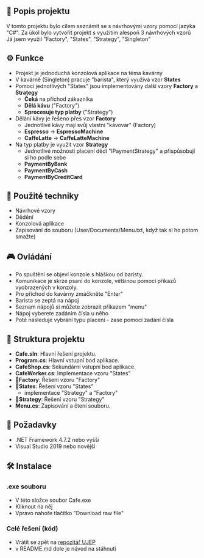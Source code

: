 
## 📜 Popis projektu

V tomto projektu bylo cílem seznámit se s návrhovými vzory pomocí jazyka "C#".
Za úkol bylo vytvořit projekt s využitím alespoň 3 návrhových vzorů
Já jsem využil "Factory", "States", "Strategy", "Singleton"

## ⚙️ Funkce

- Projekt je jednoduchá konzolová aplikace na téma kavárny
- V kavárně (Singleton) pracuje "barista", který využívá vzor **States**
- Pomocí jednotlivých "States" jsou implementovány další vzory **Factory** a **Strategy**
  - **Čeká** na příchod zákazníka
  - **Dělá kávu** ("Factory")
  - **Sprocesuje typ platby** ("Strategy")
- Dělání kávy je řešeno přes vzor **Factory**
  - Jednotlivé kávy mají svůj vlastní "kávovar" (Factory)
  - **Espresso** -> **EspressoMachine**
  - **CaffeLatte** -> **CaffeLatteMachine**
- Na typ platby je využit vzor **Strategy**
  - Jednotlivé možnosti placení dědí "IPaymentStrategy" a přispůsobují si ho podle sebe
  - **PaymentByBank**
  - **PaymentByCash**
  - **PaymentByCreditCard**
  
## 🧠 Použité techniky

- Návrhové vzory
- Dědění
- Konzolová aplikace
- Zapisování do souboru (User/Documents/Menu.txt, když tak si ho potom smažte)

## 🎮 Ovládání
- Po spuštění se objeví konzole s hláškou od baristy.
- Komunikace je skrze psaní do konzole, většinou pomocí příkazů vyobrazených v konzoly.
- Pro příchod do kavárny zmáčkněte "Enter"
- Barista se zeptá na nápoj
- Seznam nápojů si můžete zobrazit příkazem "menu"
- Nápoj vyberete zadáním čísla u něho
- Poté následuje vybrání typu placení - zase pomocí zadání čísla

## 📂 Struktura projektu

- **Cafe.sln**: Hlavní řešení projektu.
- **Program.cs**: Hlavní vstupní bod aplikace.
- **CafeShop.cs**: Sekundární vstupní bod aplikace.
- **CafeWorker.cs**: Implementace vzoru "States"
- **📂Factory**: Řešení  vzoru "Factory"
- **📂States**: Řešení vzoru "States"
  - implementace "Strategy" a "Factory"
- **📂Strategy**: Řešení vzoru "Strategy"
- **Menu.cs**: Zapisování a čtení souboru.

## 🔧 Požadavky

- .NET Framework 4.7.2 nebo vyšší
- Visual Studio 2019 nebo novější

## 🛠️ Instalace
### .exe souboru
- V této složce soubor Cafe.exe
- Kliknout na něj
- Vpravo nahoře tlačítko "Download raw file"
### Celé řešení (kód)
- Vrátit se zpět na [repozitář UJEP](../)
- v README.md dole je návod na stáhnutí
